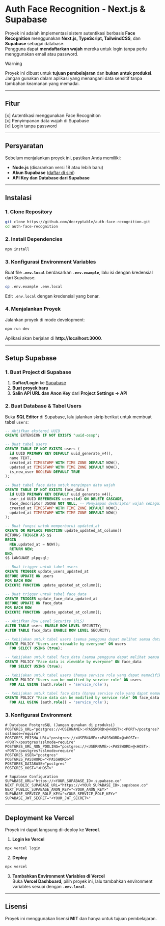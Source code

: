 # **Auth Face Recognition - Next.js & Supabase**  

Proyek ini adalah implementasi sistem autentikasi berbasis **Face Recognition** menggunakan **Next.js, TypeScript, TailwindCSS**, dan **Supabase** sebagai database.  
Pengguna dapat **mendaftarkan wajah** mereka untuk login tanpa perlu menggunakan email atau password.  

> [!WARNING]
> Proyek ini dibuat untuk **tujuan pembelajaran** dan **bukan untuk produksi**. Jangan gunakan dalam aplikasi yang menangani data sensitif tanpa tambahan keamanan yang memadai.  

---

## **Fitur**  
[x] Autentikasi menggunakan Face Recognition  
[x] Penyimpanan data wajah di Supabase  
[x] Login tanpa password  

---

## **Persyaratan**  
Sebelum menjalankan proyek ini, pastikan Anda memiliki:  
- **Node.js** (disarankan versi 18 atau lebih baru)  
- **Akun Supabase** ([daftar di sini](https://supabase.com/))  
- **API Key dan Database dari Supabase**  

---

## **Instalasi**  

### **1. Clone Repository**  
```bash
git clone https://github.com/decryptable/auth-face-recognition.git
cd auth-face-recognition
```

### **2. Install Dependencies**  
```bash
npm install
```

### **3. Konfigurasi Environment Variables**  
Buat file **`.env.local`** berdasarkan **`.env.example`**, lalu isi dengan kredensial dari Supabase.  

```bash
cp .env.example .env.local
```

Edit `.env.local` dengan kredensial yang benar.

### **4. Menjalankan Proyek**  
Jalankan proyek di mode development:  
```bash
npm run dev
```
Aplikasi akan berjalan di **http://localhost:3000**.  

---

## **Setup Supabase**  

### **1. Buat Project di Supabase**  
1. **Daftar/Login** ke [Supabase](https://supabase.com/)  
2. **Buat proyek baru**  
3. **Salin API URL dan Anon Key** dari **Project Settings → API**  

### **2. Buat Database & Tabel Users**  
Buka **SQL Editor** di Supabase, lalu jalankan skrip berikut untuk membuat tabel `users`:  

```sql
-- Aktifkan ekstensi UUID
CREATE EXTENSION IF NOT EXISTS "uuid-ossp";

-- Buat tabel users
CREATE TABLE IF NOT EXISTS users (
  id UUID PRIMARY KEY DEFAULT uuid_generate_v4(),
  name TEXT,
  created_at TIMESTAMP WITH TIME ZONE DEFAULT NOW(),
  updated_at TIMESTAMP WITH TIME ZONE DEFAULT NOW(),
  is_new_user BOOLEAN DEFAULT TRUE
);

-- Buat tabel face_data untuk menyimpan data wajah
CREATE TABLE IF NOT EXISTS face_data (
  id UUID PRIMARY KEY DEFAULT uuid_generate_v4(),
  user_id UUID REFERENCES users(id) ON DELETE CASCADE,
  face_descriptor JSONB NOT NULL, -- Menyimpan deskriptor wajah sebagai JSON
  created_at TIMESTAMP WITH TIME ZONE DEFAULT NOW(),
  updated_at TIMESTAMP WITH TIME ZONE DEFAULT NOW()
);

-- Buat fungsi untuk memperbarui updated_at
CREATE OR REPLACE FUNCTION update_updated_at_column()
RETURNS TRIGGER AS $$
BEGIN
  NEW.updated_at = NOW();
  RETURN NEW;
END;
$$ LANGUAGE plpgsql;

-- Buat trigger untuk tabel users
CREATE TRIGGER update_users_updated_at
BEFORE UPDATE ON users
FOR EACH ROW
EXECUTE FUNCTION update_updated_at_column();

-- Buat trigger untuk tabel face_data
CREATE TRIGGER update_face_data_updated_at
BEFORE UPDATE ON face_data
FOR EACH ROW
EXECUTE FUNCTION update_updated_at_column();

-- Aktifkan Row Level Security (RLS)
ALTER TABLE users ENABLE ROW LEVEL SECURITY;
ALTER TABLE face_data ENABLE ROW LEVEL SECURITY;

-- Kebijakan untuk tabel users (semua pengguna dapat melihat semua data)
CREATE POLICY "Users are viewable by everyone" ON users
  FOR SELECT USING (true);

-- Kebijakan untuk tabel face_data (semua pengguna dapat melihat semua data)
CREATE POLICY "Face data is viewable by everyone" ON face_data
  FOR SELECT USING (true);

-- Kebijakan untuk tabel users (hanya service role yang dapat memodifikasi data)
CREATE POLICY "Users can be modified by service role" ON users
  FOR ALL USING (auth.role() = 'service_role');

-- Kebijakan untuk tabel face_data (hanya service role yang dapat memodifikasi data)
CREATE POLICY "Face data can be modified by service role" ON face_data
  FOR ALL USING (auth.role() = 'service_role');
```

### **3. Konfigurasi Environment**  

```shell
# Database PostgreSQL (Jangan gunakan di produksi)
POSTGRES_URL="postgres://<USERNAME>:<PASSWORD>@<HOST>:<PORT>/postgres?sslmode=require"
POSTGRES_PRISMA_URL="postgres://<USERNAME>:<PASSWORD>@<HOST>:<PORT>/postgres?sslmode=require"
POSTGRES_URL_NON_POOLING="postgres://<USERNAME>:<PASSWORD>@<HOST>:<PORT>/postgres?sslmode=require"
POSTGRES_USER="postgres"
POSTGRES_PASSWORD="<PASSWORD>"
POSTGRES_DATABASE="postgres"
POSTGRES_HOST="<HOST>"

# Supabase Configuration
SUPABASE_URL="https://<YOUR_SUPABASE_ID>.supabase.co"
NEXT_PUBLIC_SUPABASE_URL="https://<YOUR_SUPABASE_ID>.supabase.co"
NEXT_PUBLIC_SUPABASE_ANON_KEY="<YOUR_ANON_KEY>"
SUPABASE_SERVICE_ROLE_KEY="<YOUR_SERVICE_ROLE_KEY>"
SUPABASE_JWT_SECRET="<YOUR_JWT_SECRET>"
```

---

## **Deployment ke Vercel**  
Proyek ini dapat langsung di-deploy ke **Vercel**.  

1. **Login ke Vercel**  
```bash
npx vercel login
```
2. **Deploy**  
```bash
npx vercel
```
3. **Tambahkan Environment Variables di Vercel**  
Buka **Vercel Dashboard**, pilih proyek ini, lalu tambahkan environment variables sesuai dengan **`.env.local`**.  

---

## **Lisensi**  
Proyek ini menggunakan lisensi **MIT** dan hanya untuk tujuan pembelajaran.  